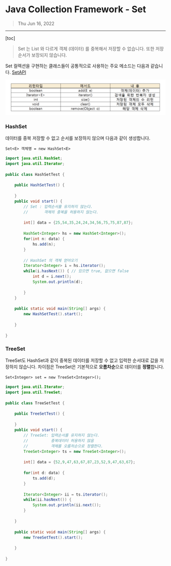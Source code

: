 # Java Collection Framework - Set 

> Thu Jun 16, 2022

---

[toc]

> Set 는 List 와 다르게 객체 (데이터) 를 중복해서 저장할 수 없습니다. 또한 저장 순서가 보장되지 않습니다.



Set 컬렉션을 구현하는 클래스들이 공통적으로 사용하는 주요 메소드는 다음과 같습니다. [SetAPI](https://docs.oracle.com/javase/7/docs/api/)

![image-20220616152316740](java_collection_set.assets/image-20220616152316740.png)



### HashSet

데이터를 중복 저장할 수 없고 순서를 보장하지 않으며 다음과 같이 생성합니다.

`Set<E> 객체명 = new HashSet<E>`

```java
import java.util.HashSet;
import java.util.Iterator;

public class HashSetTest {

	public HashSetTest() {
		
	}
	public void start() {
		// Set : 입력순서를 유지하지 않는다. 
		//		 객체의 중복을 허용하지 않는다.
		
		int[] data = {25,54,35,24,24,34,56,75,75,87,87};
		
		HashSet<Integer> hs = new HashSet<Integer>();
		for(int n: data) {
			hs.add(n);
		}
		
		// HashSet 의 객체 얻어오기 
		Iterator<Integer> i = hs.iterator();
		while(i.hasNext()) { // 있으면 true, 없으면 false
			int d = i.next();
			System.out.println(d);
			
		}
	}

	public static void main(String[] args) {
		new HashSetTest().start();

	}

}
```



### TreeSet

TreeSet도 HashSet과 같이 중복된 데이터를 저장할 수 없고 입력한 순서대로 값을 저장하지 않습니다. 차이점은 TreeSet은 기본적으로 **오름차순**으로 데이터를 **정렬**합니다.

`Set<Integer> set = new TreeSet<Integer>();`

```java
import java.util.Iterator;
import java.util.TreeSet;

public class TreeSetTest {

	public TreeSetTest() {
		
	}
	public void start() {
		// TreeSet: 입력순서를 유지하지 않는다.
		//			중복데이터 허용하지 않음
		//			객체를 오름차순으로 정렬한다. 
		TreeSet<Integer> ts = new TreeSet<Integer>();
		
		int[] data = {52,9,47,63,67,87,23,52,9,47,63,67};
		
		for(int d: data) {
			ts.add(d);
		}
		
		Iterator<Integer> ii = ts.iterator();
		while(ii.hasNext()) {
			System.out.println(ii.next());
		}
		
	}

	public static void main(String[] args) {
		new TreeSetTest().start();

	}

}

```

